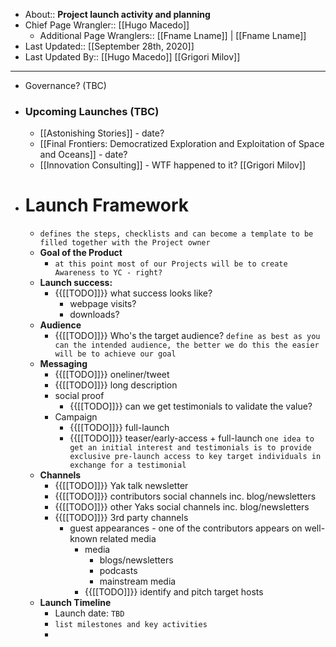- About:: __Project launch activity and planning__
- Chief Page Wrangler:: [[Hugo Macedo]] 
    - Additional Page Wranglers:: [[Fname Lname]] | [[Fname Lname]] 
- Last Updated:: [[September 28th, 2020]]
- Last Updated By:: [[Hugo Macedo]] [[Grigori Milov]]
- ----------------------------------------------
- Governance? (TBC)
- ### Upcoming Launches (TBC)
    - [[Astonishing Stories]] - date?
    - [[Final Frontiers: Democratized Exploration and Exploitation of Space and Oceans]] - date?
    - [[Innovation Consulting]] - WTF happened to it? [[Grigori Milov]]
- # Launch Framework
    - `defines the steps, checklists and can become a template to be filled together with the Project owner`
    - **Goal of the Product**
        - `at this point most of our Projects will be to create Awareness to YC - right?`
    - **Launch success:**
        - {{[[TODO]]}} what success looks like?
            - webpage visits?
            - downloads?
    - **Audience**
        - {{[[TODO]]}} Who's the target audience?
`define as best as you can the intended audience, the better we do this the easier will be to achieve our goal`
    - **Messaging**
        - {{[[TODO]]}} oneliner/tweet
        - {{[[TODO]]}} long description
        - social proof
            - {{[[TODO]]}} can we get testimonials to validate the value?
        - Campaign
            - {{[[TODO]]}} full-launch
            - {{[[TODO]]}} teaser/early-access + full-launch
`one idea to get an initial interest and testimonials is to provide exclusive pre-launch access to key target individuals in exchange for a testimonial`
    - **Channels**
        - {{[[TODO]]}} Yak talk newsletter
        - {{[[TODO]]}} contributors social channels inc. blog/newsletters
        - {{[[TODO]]}} other Yaks social channels inc. blog/newsletters
        - {{[[TODO]]}} 3rd party channels
            - guest appearances - one of the contributors appears on well-known related media
                - media
                    - blogs/newsletters
                    - podcasts
                    - mainstream media
                - {{[[TODO]]}} identify and pitch target hosts
    - **Launch Timeline**
        - Launch date: `TBD`
        - `list milestones and key activities`
        - 
